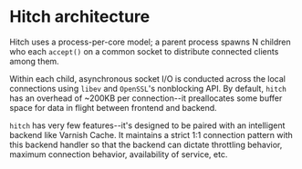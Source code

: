 # Hitch architecture

Hitch uses a process-per-core model; a parent process spawns N children who
each `accept()` on a common socket to distribute connected clients among them.

Within each child, asynchronous socket I/O is conducted across the local
connections using `libev` and `OpenSSL`'s nonblocking API. By default,
`hitch` has an overhead of ~200KB per connection--it preallocates
some buffer space for data in flight between frontend and backend.

`hitch` has very few features--it's designed to be paired with an intelligent
backend like Varnish Cache. It maintains a strict 1:1 connection pattern
with this backend handler so that the backend can dictate throttling behavior,
maximum connection behavior, availability of service, etc.


